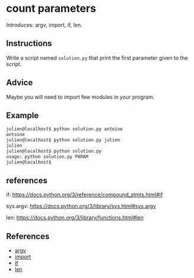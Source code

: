 # count parameters

Introduces: argv, import, if, len.

## Instructions

Write a script named `solution.py` that print the first parameter given to the script.

## Advice

Maybe you will need to import few modules in your program.

## Example

```bash
julien@localhost$ python solution.py antoine
antoine
julien@localhost$ python solution.py julien
julien
julien@localhost$ python solution.py
usage: python solution.py PARAM
julien@localhost$
```

## references

if: <https://docs.python.org/3/reference/compound_stmts.html#if>

sys.argv: <https://docs.python.org/3/library/sys.html#sys.argv>

len: <https://docs.python.org/3/library/functions.html#len>

## References
 - [argv](https://docs.python.org/3.4/library/sys.html)
 - [import](https://docs.python.org/3/reference/simple_stmts.html#import)
 - [if](https://docs.python.org/3/tutorial/controlflow.html#if-statements)
 - [len](https://docs.python.org/3/library/functions.html#len)
